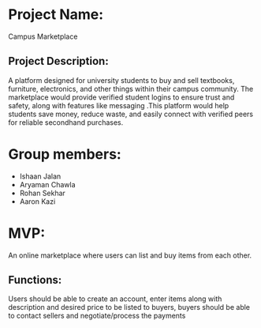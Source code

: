 # Project Name:
Campus Marketplace

## Project Description:
A platform designed for university students to buy and sell textbooks, furniture, electronics, and other things within their campus community. The marketplace would provide verified student logins to ensure trust and safety, along with features like messaging .This platform would help students save money, reduce waste, and easily connect with verified peers for reliable secondhand purchases.

# Group members:
- Ishaan Jalan
- Aryaman Chawla
- Rohan Sekhar 
- Aaron Kazi

# MVP: 
An online marketplace where users can list and buy items from each other.

## Functions:
Users should be able to create an account, enter items along with description and desired price to be listed to buyers, buyers should be able to contact sellers and negotiate/process the payments
